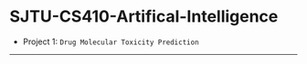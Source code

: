 # SJTU-CS410-Artifical-Intelligence

 - Project 1: `Drug Molecular Toxicity Prediction`
 
 --------------------

